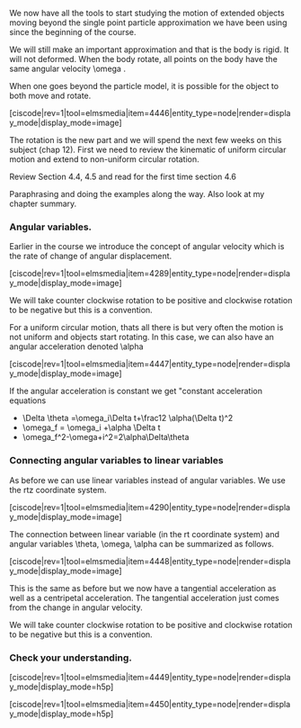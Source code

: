We now have all the tools to start studying the motion of extended objects moving beyond the single point particle approximation we have been using since the beginning of the course. 

We will still make an important approximation and that is the body is rigid. It will not deformed. When the body rotate, all points on the body have the same angular velocity <lrn-math>\omega </lrn-math>. 

When one goes beyond the particle model, it is possible for the object to both move and rotate. 

[ciscode|rev=1|tool=elmsmedia|item=4446|entity_type=node|render=display_mode|display_mode=image]

The rotation is the new part and we will spend the next few weeks on this subject (chap 12). First we need to review the kinematic of uniform circular motion and extend to non-uniform circular rotation.

<stop-note>
    <span slot="message">Review Section 4.4, 4.5 and read for the first time section 4.6</span>
</stop-note>

Paraphrasing and doing the examples along the way. Also look at my chapter summary. 

### Angular variables. 

Earlier in the course we introduce the concept of angular velocity which is the rate of change of angular displacement.

[ciscode|rev=1|tool=elmsmedia|item=4289|entity_type=node|render=display_mode|display_mode=image]

<lrndesign-sidenote label="Instructor Note" icon="bookmark" bg-color="#c2e5f2">
We will take counter clockwise rotation to be positive and clockwise rotation to be negative but this is a convention. 
</lrndesign-sidenote>

For a uniform circular motion, thats all there is but very often the motion is not uniform and objects start rotating. In this case, we can also have an angular acceleration denoted <lrn-math>\alpha </lrn-math> 

[ciscode|rev=1|tool=elmsmedia|item=4447|entity_type=node|render=display_mode|display_mode=image] 

If the angular acceleration is constant we get "constant acceleration equations

* <lrn-math>\Delta \theta =\omega_i\Delta t+\frac12 \alpha(\Delta t)^2 </lrn-math>
* <lrn-math>\omega_f = \omega_i +\alpha \Delta t</lrn-math>
* <lrn-math>\omega_f^2-\omega+i^2=2\alpha\Delta\theta </lrn-math>

### Connecting angular variables to linear variables

As before we can use linear variables instead of angular variables. We use the rtz coordinate system.

[ciscode|rev=1|tool=elmsmedia|item=4290|entity_type=node|render=display_mode|display_mode=image]

The connection between linear variable (in the rt coordinate system) and angular variables <lrn-math>\theta, \omega, \alpha</lrn-math> can be summarized as follows. 

[ciscode|rev=1|tool=elmsmedia|item=4448|entity_type=node|render=display_mode|display_mode=image]
 
 This is the same as before but we now have a tangential acceleration as well as a centripetal acceleration. The tangential acceleration just comes from the change in angular velocity. 
 
 <lrndesign-sidenote label="Instructor Note" icon="bookmark" bg-color="#c2e5f2">
We will take counter clockwise rotation to be positive and clockwise rotation to be negative but this is a convention. 
</lrndesign-sidenote>

### Check your understanding. 
[ciscode|rev=1|tool=elmsmedia|item=4449|entity_type=node|render=display_mode|display_mode=h5p]

[ciscode|rev=1|tool=elmsmedia|item=4450|entity_type=node|render=display_mode|display_mode=h5p]
